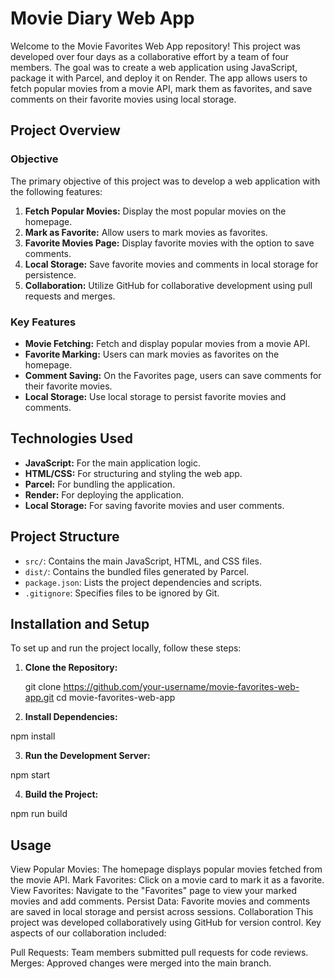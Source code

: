 # Movie Diary Web App

Welcome to the Movie Favorites Web App repository! This project was developed over four days as a collaborative effort by a team of four members. The goal was to create a web application using JavaScript, package it with Parcel, and deploy it on Render. The app allows users to fetch popular movies from a movie API, mark them as favorites, and save comments on their favorite movies using local storage.

## Project Overview

### Objective
The primary objective of this project was to develop a web application with the following features:
1. **Fetch Popular Movies:** Display the most popular movies on the homepage.
2. **Mark as Favorite:** Allow users to mark movies as favorites.
3. **Favorite Movies Page:** Display favorite movies with the option to save comments.
4. **Local Storage:** Save favorite movies and comments in local storage for persistence.
5. **Collaboration:** Utilize GitHub for collaborative development using pull requests and merges.

### Key Features
- **Movie Fetching:** Fetch and display popular movies from a movie API.
- **Favorite Marking:** Users can mark movies as favorites on the homepage.
- **Comment Saving:** On the Favorites page, users can save comments for their favorite movies.
- **Local Storage:** Use local storage to persist favorite movies and comments.

## Technologies Used
- **JavaScript:** For the main application logic.
- **HTML/CSS:** For structuring and styling the web app.
- **Parcel:** For bundling the application.
- **Render:** For deploying the application.
- **Local Storage:** For saving favorite movies and user comments.

## Project Structure
- `src/`: Contains the main JavaScript, HTML, and CSS files.
- `dist/`: Contains the bundled files generated by Parcel.
- `package.json`: Lists the project dependencies and scripts.
- `.gitignore`: Specifies files to be ignored by Git.

## Installation and Setup
To set up and run the project locally, follow these steps:

1. **Clone the Repository:**
   
   git clone https://github.com/your-username/movie-favorites-web-app.git
   cd movie-favorites-web-app
   
2. **Install Dependencies:**


npm install

3. **Run the Development Server:**

npm start

4. **Build the Project:**

npm run build



## Usage
View Popular Movies: The homepage displays popular movies fetched from the movie API.
Mark Favorites: Click on a movie card to mark it as a favorite.
View Favorites: Navigate to the "Favorites" page to view your marked movies and add comments.
Persist Data: Favorite movies and comments are saved in local storage and persist across sessions.
Collaboration
This project was developed collaboratively using GitHub for version control. Key aspects of our collaboration included:

Pull Requests: Team members submitted pull requests for code reviews.
Merges: Approved changes were merged into the main branch.
